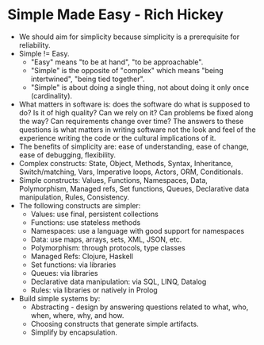 # Simple Made Easy - Rich Hickey

- We should aim for simplicity because simplicity is a prerequisite for reliability.
- Simple != Easy.
  - "Easy" means "to be at hand", "to be approachable".
  - "Simple" is the opposite of "complex" which means "being intertwined", "being tied together".
  - "Simple" is about doing a single thing, not about doing it only once (cardinality).
- What matters in software is: does the software do what is supposed to do? Is it of high quality? Can we rely on it? Can problems be fixed along the way? Can requirements change over time? The answers to these questions is what matters in writing software not the look and feel of the experience writing the code or the cultural implications of it.
- The benefits of simplicity are: ease of understanding, ease of change, ease of debugging, flexibility.
- Complex constructs: State, Object, Methods, Syntax, Inheritance, Switch/matching, Vars, Imperative loops, Actors, ORM, Conditionals.
- Simple constructs: Values, Functions, Namespaces, Data, Polymorphism, Managed refs, Set functions, Queues, Declarative data manipulation, Rules, Consistency.
- The following constructs are simpler:
  - Values: use final, persistent collections
  - Functions: use stateless methods
  - Namespaces: use a language with good support for namespaces
  - Data: use maps, arrays, sets, XML, JSON, etc.
  - Polymorphism: through protocols, type classes
  - Managed Refs: Clojure, Haskell
  - Set functions: via libraries
  - Queues: via libraries
  - Declarative data manipulation: via SQL, LINQ, Datalog
  - Rules: via libraries or natively in Prolog
- Build simple systems by:
  - Abstracting - design by answering questions related to what, who, when, where, why, and how.
  - Choosing constructs that generate simple artifacts.
  - Simplify by encapsulation.
